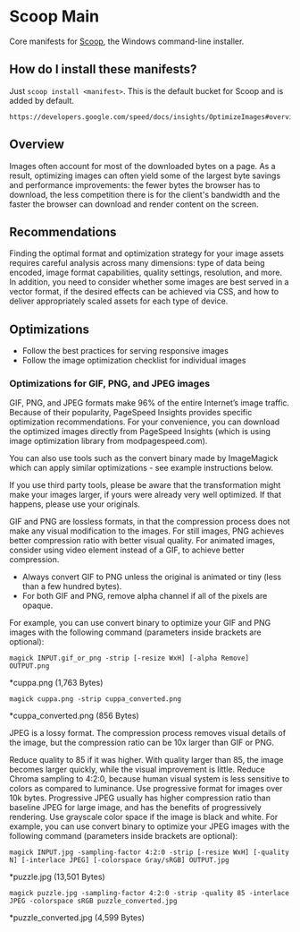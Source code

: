 # Scoop Main

Core manifests for [Scoop](https://scoop.sh), the Windows command-line installer.

## How do I install these manifests?

Just `scoop install <manifest>`. This is the default bucket for Scoop and is added by default.

```ImageMagick
https://developers.google.com/speed/docs/insights/OptimizeImages#overview
```

## Overview

Images often account for most of the downloaded bytes on a page. As a result, optimizing images can often yield some of the largest byte savings and performance improvements: the fewer bytes the browser has to download, the less competition there is for the client's bandwidth and the faster the browser can download and render content on the screen.

## Recommendations

Finding the optimal format and optimization strategy for your image assets requires careful analysis across many dimensions: type of data being encoded, image format capabilities, quality settings, resolution, and more. In addition, you need to consider whether some images are best served in a vector format, if the desired effects can be achieved via CSS, and how to deliver appropriately scaled assets for each type of device.

## Optimizations

* Follow the best practices for serving responsive images
* Follow the image optimization checklist for individual images

### Optimizations for GIF, PNG, and JPEG images

GIF, PNG, and JPEG formats make 96% of the entire Internet’s image traffic. Because of their popularity, PageSpeed Insights provides specific optimization recommendations. For your convenience, you can download the optimized images directly from PageSpeed Insights (which is using image optimization library from modpagespeed.com).

You can also use tools such as the convert binary made by ImageMagick which can apply similar optimizations - see example instructions below.

If you use third party tools, please be aware that the transformation might make your images larger, if yours were already very well optimized. If that happens, please use your originals.

GIF and PNG are lossless formats, in that the compression process does not make any visual modification to the images. For still images, PNG achieves better compression ratio with better visual quality. For animated images, consider using video element instead of a GIF, to achieve better compression.

* Always convert GIF to PNG unless the original is animated or tiny (less than a few hundred bytes).
* For both GIF and PNG, remove alpha channel if all of the pixels are opaque.

For example, you can use convert binary to optimize your GIF and PNG images with the following command (parameters inside brackets are optional):

```convert using ImageMagick
magick INPUT.gif_or_png -strip [-resize WxH] [-alpha Remove] OUTPUT.png
```

*cuppa.png (1,763 Bytes)

```compress using ImageMagick
magick cuppa.png -strip cuppa_converted.png
```

*cuppa_converted.png (856 Bytes)

JPEG is a lossy format. The compression process removes visual details of the image, but the compression ratio can be 10x larger than GIF or PNG.

Reduce quality to 85 if it was higher. With quality larger than 85, the image becomes larger quickly, while the visual improvement is little.
Reduce Chroma sampling to 4:2:0, because human visual system is less sensitive to colors as compared to luminance.
Use progressive format for images over 10k bytes. Progressive JPEG usually has higher compression ratio than baseline JPEG for large image, and has the benefits of progressively rendering.
Use grayscale color space if the image is black and white.
For example, you can use convert binary to optimize your JPEG images with the following command (parameters inside brackets are optional):

```convert
magick INPUT.jpg -sampling-factor 4:2:0 -strip [-resize WxH] [-quality N] [-interlace JPEG] [-colorspace Gray/sRGB] OUTPUT.jpg
```

*puzzle.jpg (13,501 Bytes)

```compress
magick puzzle.jpg -sampling-factor 4:2:0 -strip -quality 85 -interlace JPEG -colorspace sRGB puzzle_converted.jpg
```

*puzzle_converted.jpg (4,599 Bytes)
